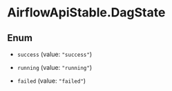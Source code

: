 # AirflowApiStable.DagState

## Enum


* `success` (value: `"success"`)

* `running` (value: `"running"`)

* `failed` (value: `"failed"`)


